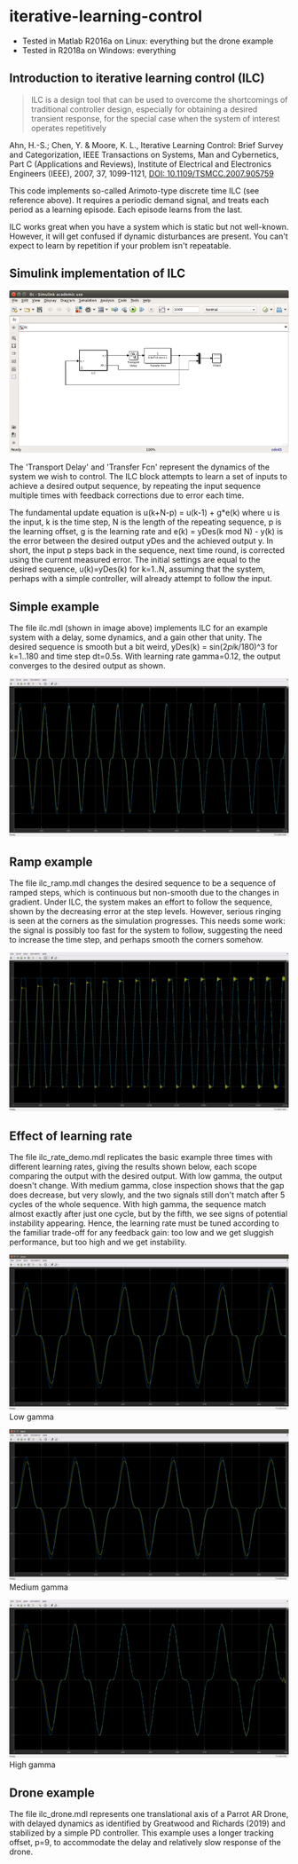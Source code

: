 # iterative-learning-control

* Tested in Matlab R2016a on Linux: everything but the drone example
* Tested in R2018a on Windows: everything

## Introduction to iterative learning control (ILC)

> ILC is a design tool that can be used to overcome the shortcomings of traditional controller design, especially for obtaining a desired transient response, for the special case when the system of interest operates repetitively

Ahn, H.-S.; Chen, Y. & Moore, K. L., Iterative Learning Control: Brief Survey and Categorization, IEEE Transactions on Systems, Man and Cybernetics, Part C (Applications and Reviews), Institute of Electrical and Electronics Engineers (IEEE), 2007, 37, 1099-1121, [DOI: 10.1109/TSMCC.2007.905759](https://doi.org/10.1109/TSMCC.2007.905759)

This code implements so-called Arimoto-type discrete time ILC (see reference above).  It requires a periodic demand signal, and treats each period as a learning episode.  Each episode learns from the last.

ILC works great when you have a system which is static but not well-known.  However, it will get confused if dynamic disturbances are present.  You can't expect to learn by repetition if your problem isn't repeatable.

## Simulink implementation of ILC

![Simulink model ilc.mdl](https://raw.githubusercontent.com/arthurrichards77/iterative-learning-control/master/ilc_mdl.png)

The 'Transport Delay' and 'Transfer Fcn' represent the dynamics of the system we wish to control.  The ILC block attempts to learn a set of inputs to achieve a desired output sequence, by repeating the input sequence multiple times with feedback corrections due to error each time.

The fundamental update equation is u(k+N-p) = u(k-1) + g*e(k) where u is the input, k is the time step, N is the length of the repeating sequence, p is the learning offset, g is the learning rate and e(k) = yDes(k mod N) - y(k) is the error between the desired output yDes and the achieved output y.  In short, the input p steps back in the sequence, next time round, is corrected using the current measured error.  The initial settings are equal to the desired sequence, u(k)=yDes(k) for k=1..N, assuming that the system, perhaps with a simple controller, will already attempt to follow the input.

## Simple example

The file ilc.mdl (shown in image above) implements ILC for an example system with a delay, some dynamics, and a gain other that unity.  The desired sequence is smooth but a bit weird, yDes(k) = sin(2*pi*k/180)^3 for k=1..180 and time step dt=0.5s.  With learning rate gamma=0.12, the output converges to the desired output as shown.

![Results scope from ilc.mdl](https://raw.githubusercontent.com/arthurrichards77/iterative-learning-control/master/basic_ilc.png)

## Ramp example

The file ilc_ramp.mdl changes the desired sequence to be a sequence of ramped steps, which is continuous but non-smooth due to the changes in gradient.  Under ILC, the system makes an effort to follow the sequence, shown by the decreasing error at the step levels.  However, serious ringing is seen at the corners as the simulation progresses.  This needs some work: the signal is possibly too fast for the system to follow, suggesting the need to increase the time step, and perhaps smooth the corners somehow.

![Scope from ilc_ramp.mdl](https://raw.githubusercontent.com/arthurrichards77/iterative-learning-control/master/ramp.png)

## Effect of learning rate

The file ilc_rate_demo.mdl replicates the basic example three times with different learning rates, giving the results shown below, each scope comparing the output with the desired output.  With low gamma, the output doesn't change.  With medium gamma, close inspection shows that the gap does decrease, but very slowly, and the two signals still don't match after 5 cycles of the whole sequence.  With high gamma, the sequence match almost exactly after just one cycle, but by the fifth, we see signs of potential instability appearing.  Hence, the learning rate must be tuned according to the familiar trade-off for any feedback gain: too low and we get sluggish performance, but too high and we get instability.

![Low gamma](https://raw.githubusercontent.com/arthurrichards77/iterative-learning-control/master/rate_slow.png)
Low gamma

![Medium gamma](https://raw.githubusercontent.com/arthurrichards77/iterative-learning-control/master/rate_med.png)
Medium gamma

![High gamma](https://raw.githubusercontent.com/arthurrichards77/iterative-learning-control/master/rate_fast.png)
High gamma

## Drone example

The file ilc_drone.mdl represents one translational axis of a Parrot AR Drone, with delayed dynamics as identified by Greatwood and Richards (2019) and stabilized by a simple PD controller.  This example uses a longer tracking offset, p=9, to accommodate the delay and relatively slow response of the drone.
